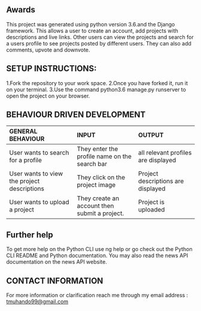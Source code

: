 ## Awards
This project was generated using python version 3.6.and the Django framework. This allows a user to create an account, add projects with descriptions and live links. Other users can view the projects and search for a users profile to see projects posted by different users. They can also add comments, upvote and downvote.

## SETUP INSTRUCTIONS:
1.Fork the repository to your work space.
2.Once you have forked it, run it on your terminal.
3.Use the command python3.6 manage.py runserver to open the project on your browser.



## BEHAVIOUR DRIVEN DEVELOPMENT
| GENERAL BEHAVIOUR | INPUT | OUTPUT|
|:------------------|:--------|:-----------|
|User wants to search for a profile| They enter the profile name on the search bar |all relevant profiles are displayed|
|User wants to view the project descriptions|They click on the project image |Project descriptions are displayed|
|User wants to upload a project| They create an account then submit a project.|Project is uploaded|




## Further help
To get more help on the Python CLI use ng help or go check out the Python CLI README and Python documentation. You may also read the news API documentation on the news API website.

## CONTACT INFORMATION
For more information or clarification reach me through my email address : tmuhando99@gmail.com